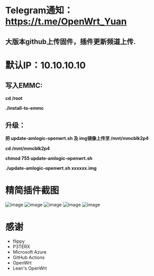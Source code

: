 # Telegram通知：https://t.me/OpenWrt_Yuan
## 大版本github上传固件，插件更新频道上传.
# 默认IP：10.10.10.10
## 写入EMMC:
**cd /root**

**./install-to-emmc**

## 升级：
**把 update-amlogic-openwrt.sh 及 img镜像上传至 /mnt/mmcblk2p4**

**cd /mnt/mmcblk2p4**

**chmod 755 update-amlogic-openwrt.sh**

**./update-amlogic-openwrt.sh xxxxxx.img**

# 精简插件截图
![image](https://user-images.githubusercontent.com/59167936/118109872-4ed72400-b414-11eb-90d5-64c1fea5c48b.png)
![image](https://user-images.githubusercontent.com/59167936/118109905-58f92280-b414-11eb-943a-ec3cedd1ad97.png)
![image](https://user-images.githubusercontent.com/59167936/118109938-61515d80-b414-11eb-9955-c36d9780fc25.png)
![image](https://user-images.githubusercontent.com/59167936/118109961-69110200-b414-11eb-8f4f-b8bef1c81e29.png)
![image](https://user-images.githubusercontent.com/59167936/118109985-71693d00-b414-11eb-9aed-830fc48c5d81.png)

# 感谢
- flippy
- P3TERX
- Microsoft Azure
- GitHub Actions
- OpenWrt
- Lean's OpenWrt
